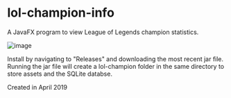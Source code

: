 # lol-champion-info
A JavaFX program to view League of Legends champion statistics.

![image](https://user-images.githubusercontent.com/8635738/55653088-6b2b2000-57bb-11e9-989a-c8a8197c9ef2.png)

Install by navigating to "Releases" and downloading the most recent jar file. Running the jar file will create a lol-champion folder in the same directory to store assets and the SQLite databse.

Created in April 2019
